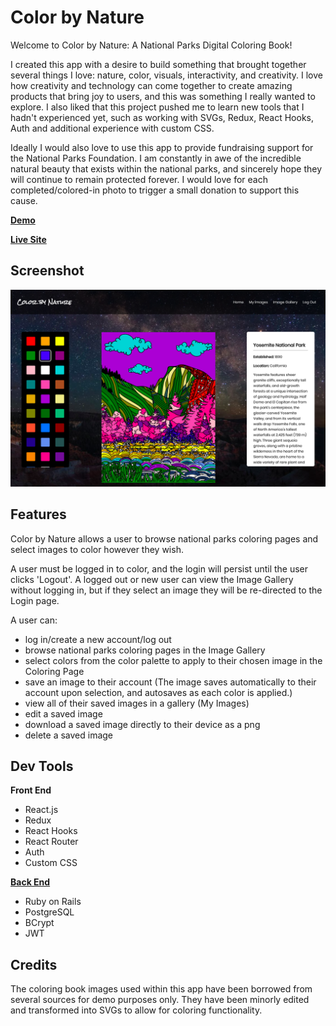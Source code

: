 # Color by Nature

Welcome to Color by Nature: A National Parks Digital Coloring Book!

I created this app with a desire to build something that brought together several things I love: nature, color, visuals, interactivity, and creativity. I love how creativity and technology can come together to create amazing products that bring joy to users, and this was something I really wanted to explore. I also liked that this project pushed me to learn new tools that I hadn't experienced yet, such as working with SVGs, Redux, React Hooks, Auth and additional experience with custom CSS. 

Ideally I would also love to use this app to provide fundraising support for the National Parks Foundation. I am constantly in awe of the incredible natural beauty that exists within the national parks, and sincerely hope they will continue to remain protected forever. I would love for each completed/colored-in photo to trigger a small donation to support this cause.

[**Demo**](https://youtu.be/XrFZ-9K1LHc)

[**Live Site**](https://color-by-nature.herokuapp.com/)
 
 
## Screenshot
![Screenshot](public/readme-screenshot.png)


## Features

Color by Nature allows a user to browse national parks coloring pages and select images to color however they wish. 

A user must be logged in to color, and the login will persist until the user clicks 'Logout'. A logged out or new user can view the Image Gallery without logging in, but if they select an image they will be re-directed to the Login page.

A user can:

* log in/create a new account/log out
* browse national parks coloring pages in the Image Gallery
* select colors from the color palette to apply to their chosen image in the Coloring Page
* save an image to their account (The image saves automatically to their account upon selection, and autosaves as each color is applied.)
* view all of their saved images in a gallery (My Images)
* edit a saved image
* download a saved image directly to their device as a png
* delete a saved image


## Dev Tools

**Front End**

* React.js
* Redux
* React Hooks
* React Router
* Auth
* Custom CSS


[**Back End**](https://github.com/hylobates-lar/coloring_book_backend)

* Ruby on Rails
* PostgreSQL
* BCrypt
* JWT


## Credits

The coloring book images used within this app have been borrowed from several sources for demo purposes only. They have been minorly edited and transformed into SVGs to allow for coloring functionality.

